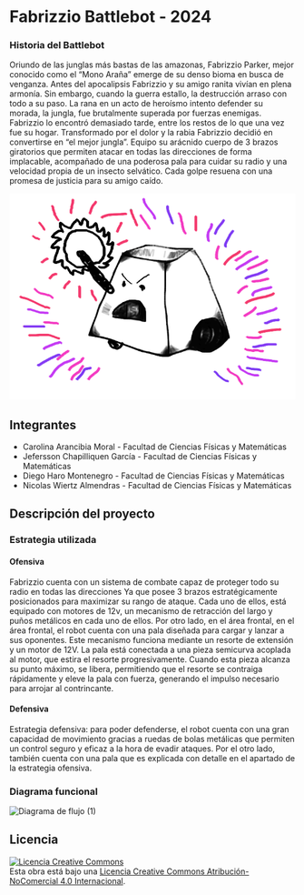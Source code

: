 # Fabrizzio Battlebot - 2024 

### Historia del Battlebot
Oriundo de las junglas más bastas de las amazonas, Fabrizzio Parker, mejor conocido
como el “Mono Araña” emerge de su denso bioma en busca de venganza. Antes del
apocalipsis Fabrizzio y su amigo ranita vivían en plena armonía. Sin embargo, cuando
la guerra estallo, la destrucción arraso con todo a su paso. La rana en un acto de
heroísmo intento defender su morada, la jungla, fue brutalmente superada por fuerzas
enemigas. Fabrizzio lo encontró demasiado tarde, entre los restos de lo que una vez
fue su hogar.
Transformado por el dolor y la rabia Fabrizzio decidió en convertirse en “el mejor
jungla”. Equipo su arácnido cuerpo de 3 brazos giratorios que permiten atacar en todas
las direcciones de forma implacable, acompañado de una poderosa pala para cuidar
su radio y una velocidad propia de un insecto selvático. Cada golpe resuena con una
promesa de justicia para su amigo caído. 
  
![Robot Ejemplo](/multimedia/robot_ejemplo.png)

## Integrantes
- Carolina Arancibia Moral - Facultad de Ciencias Físicas y Matemáticas
- Jefersson Chapilliquen García - Facultad de Ciencias Físicas y Matemáticas
- Diego Haro Montenegro - Facultad de Ciencias Físicas y Matemáticas
- Nicolas Wiertz Almendras - Facultad de Ciencias Físicas y Matemáticas


## Descripción del proyecto
  
### Estrategia utilizada
  
#### Ofensiva
Fabrizzio cuenta con un sistema de combate capaz de proteger todo su radio en todas
las direcciones Ya que posee 3 brazos estratégicamente posicionados para maximizar
su rango de ataque. Cada uno de ellos, está equipado con motores de 12v, un
mecanismo de retracción del largo y puños metálicos en cada uno de ellos.
Por otro lado, en el área frontal, en el área frontal, el robot cuenta con una pala
diseñada para cargar y lanzar a sus oponentes. Este mecanismo funciona mediante un
resorte de extensión y un motor de 12V. La pala está conectada a una pieza semicurva
acoplada al motor, que estira el resorte progresivamente. Cuando esta pieza alcanza
su punto máximo, se libera, permitiendo que el resorte se contraiga rápidamente y
eleve la pala con fuerza, generando el impulso necesario para arrojar al contrincante.

#### Defensiva
Estrategia defensiva: para poder defenderse, el robot cuenta con una gran capacidad de movimiento gracias a ruedas de bolas metálicas que permiten un control seguro y eficaz a la hora de evadir ataques. Por el otro lado, también cuenta con una pala que es explicada con detalle en el apartado de la estrategia ofensiva.

### Diagrama funcional
![Diagrama de flujo (1)](https://github.com/user-attachments/assets/df134b1d-9b6a-416f-8813-a61a78644aeb)

## Licencia
<a rel="license" href="http://creativecommons.org/licenses/by-nc/4.0/"><img alt="Licencia Creative Commons" style="border-width:0" src="https://i.creativecommons.org/l/by-nc/4.0/88x31.png" /></a><br />Esta obra está bajo una <a rel="license" href="http://creativecommons.org/licenses/by-nc/4.0/">Licencia Creative Commons Atribución-NoComercial 4.0 Internacional</a>.
